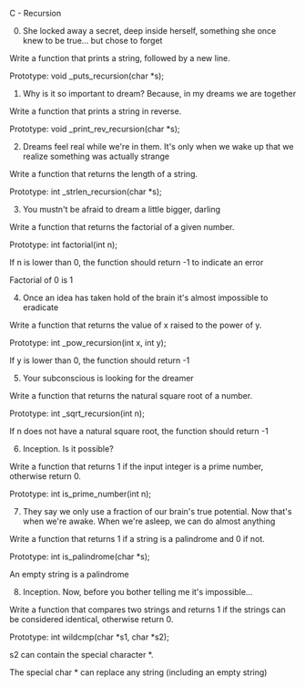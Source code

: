 C - Recursion

0. She locked away a secret, deep inside herself, something she once knew to be true... but chose to forget

Write a function that prints a string, followed by a new line.



Prototype: void _puts_recursion(char *s);

1. Why is it so important to dream? Because, in my dreams we are together

Write a function that prints a string in reverse.



Prototype: void _print_rev_recursion(char *s);

2. Dreams feel real while we're in them. It's only when we wake up that we realize something was actually strange

Write a function that returns the length of a string.



Prototype: int _strlen_recursion(char *s);

3. You mustn't be afraid to dream a little bigger, darling

Write a function that returns the factorial of a given number.



Prototype: int factorial(int n);

If n is lower than 0, the function should return -1 to indicate an error

Factorial of 0 is 1

4. Once an idea has taken hold of the brain it's almost impossible to eradicate

Write a function that returns the value of x raised to the power of y.



Prototype: int _pow_recursion(int x, int y);

If y is lower than 0, the function should return -1

5. Your subconscious is looking for the dreamer

Write a function that returns the natural square root of a number.



Prototype: int _sqrt_recursion(int n);

If n does not have a natural square root, the function should return -1

6. Inception. Is it possible?

Write a function that returns 1 if the input integer is a prime number, otherwise return 0.



Prototype: int is_prime_number(int n);

7. They say we only use a fraction of our brain's true potential. Now that's when we're awake. When we're asleep, we can do almost anything

Write a function that returns 1 if a string is a palindrome and 0 if not.



Prototype: int is_palindrome(char *s);

An empty string is a palindrome

8. Inception. Now, before you bother telling me it's impossible...

Write a function that compares two strings and returns 1 if the strings can be considered identical, otherwise return 0.



Prototype: int wildcmp(char *s1, char *s2);

s2 can contain the special character *.

The special char * can replace any string (including an empty string)
